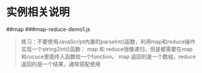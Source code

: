 # 实例相关说明
##map
###map-reduce-demo1.js
> 练习：不要使用JavaScript内置的parseInt()函数，利用map和reduce操作实现一个string2int()函数：
map 和 reduce很像递归，但是都需要在map和rucuce里面传入函数给一个function。
map 返回的是一个数组，reduce返回的是一个结果，通常搭配使用
